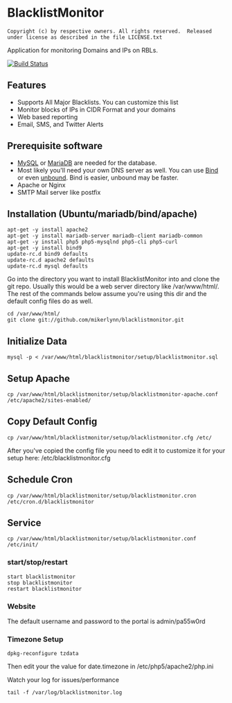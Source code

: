 # BlacklistMonitor
```
Copyright (c) by respective owners. All rights reserved.  Released under license as described in the file LICENSE.txt
```
Application for monitoring Domains and IPs on RBLs.

[![Build Status](https://scrutinizer-ci.com/g/mikerlynn/blacklistmonitor/badges/build.png?b=master)](https://scrutinizer-ci.com/g/mikerlynn/blacklistmonitor/build-status/master)

## Features
- Supports All Major Blacklists.  You can customize this list
- Monitor blocks of IPs in CIDR Format and your domains
- Web based reporting
- Email, SMS, and Twitter Alerts

## Prerequisite software
- [MySQL](http://www.MySQL.org) or [MariaDB](https://mariadb.org/) are needed for the database.
- Most likely you'll need your own DNS server as well.  You can use [Bind](https://www.isc.org/downloads/bind/) or even [unbound](https://www.unbound.net/).  Bind is easier, unbound may be faster.
- Apache or Nginx
- SMTP Mail server like postfix

## Installation (Ubuntu/mariadb/bind/apache)
```
apt-get -y install apache2
apt-get -y install mariadb-server mariadb-client mariadb-common
apt-get -y install php5 php5-mysqlnd php5-cli php5-curl
apt-get -y install bind9
update-rc.d bind9 defaults
update-rc.d apache2 defaults
update-rc.d mysql defaults
```

Go into the directory you want to install BlacklistMonitor into and clone the git repo.  Usually this would be a web server directory like /var/www/html/.  The rest of the commands below assume you're using this dir and the default config files do as well.

```
cd /var/www/html/
git clone git://github.com/mikerlynn/blacklistmonitor.git
```

## Initialize Data
```
mysql -p < /var/www/html/blacklistmonitor/setup/blacklistmonitor.sql
```

## Setup Apache
```
cp /var/www/html/blacklistmonitor/setup/blacklistmonitor-apache.conf /etc/apache2/sites-enabled/
```

## Copy Default Config
```
cp /var/www/html/blacklistmonitor/setup/blacklistmonitor.cfg /etc/
```

After you've copied the config file you need to edit it to customize it for your setup here: /etc/blacklistmonitor.cfg


## Schedule Cron
```
cp /var/www/html/blacklistmonitor/setup/blacklistmonitor.cron /etc/cron.d/blacklistmonitor
```

## Service
```
cp /var/www/html/blacklistmonitor/setup/blacklistmonitor.conf /etc/init/
```

### start/stop/restart
```
start blacklistmonitor
stop blacklistmonitor
restart blacklistmonitor
```

### Website
The default username and password to the portal is admin/pa55w0rd

### Timezone Setup
```
dpkg-reconfigure tzdata
```
Then edit your the value for date.timezone in /etc/php5/apache2/php.ini


Watch your log for issues/performance
```
tail -f /var/log/blacklistmonitor.log
```



